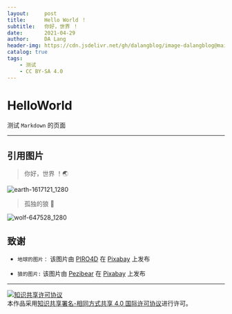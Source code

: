 ```yaml
---
layout:     post
title:      Hello World ！
subtitle:   你好，世界 ！
date:       2021-04-29
author:     DA Lang
header-img: https://cdn.jsdelivr.net/gh/dalangblog/image-dalangblog@main/20210429/earth-1617121_1280.jpg
catalog: true
tags:
    - 测试
    - CC BY-SA 4.0
---
```


# HelloWorld

测试 `Markdown` 的页面

---

## 引用图片

> 你好，世界 ！🌏

![earth-1617121_1280](https://cdn.jsdelivr.net/gh/dalangblog/image-dalangblog@main/20210429/earth-1617121_1280.jpg)

> 孤独的狼 🐺

![wolf-647528_1280](https://cdn.jsdelivr.net/gh/dalangblog/image-dalangblog@main/20210429/wolf-647528_1280.jpg)

## 致谢

- `地球的图片：` 该图片由 [PIRO4D](https://pixabay.com/zh/illustrations/earth-planet-world-globe-1617121/) 在 [Pixabay](https://pixabay.com/zh/) 上发布

- `狼的图片:` 该图片由 [Pezibear](https://pixabay.com/zh/illustrations/wolf-moon-tree-silhouettes-howl-647528/) 在 [Pixabay](https://pixabay.com/zh/) 上发布

---

<a rel="license" href="http://creativecommons.org/licenses/by-sa/4.0/">
<img alt="知识共享许可协议" style="display:inline;margin:0" src="https://i.creativecommons.org/l/by-sa/4.0/88x31.png" /></a><br />本作品采用<a rel="license" href="http://creativecommons.org/licenses/by-sa/4.0/">知识共享署名-相同方式共享 4.0 国际许可协议</a>进行许可。
